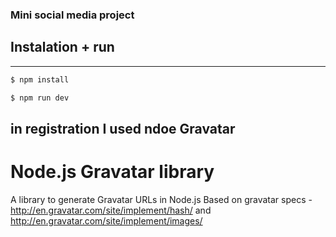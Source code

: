 ### Mini social media project

## Instalation + run
-----------
```sh
$ npm install
```
```sh
$ npm run dev
```

## in registration I used ndoe Gravatar
Node.js Gravatar library
========================
A library to generate Gravatar URLs in Node.js
Based on gravatar specs - <http://en.gravatar.com/site/implement/hash/> and <http://en.gravatar.com/site/implement/images/>